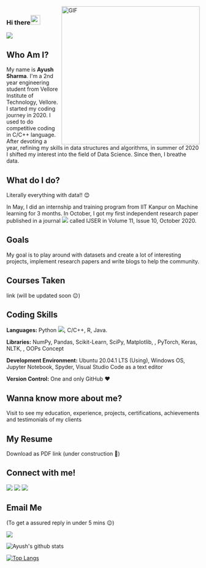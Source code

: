 <img align="right" alt="GIF" src="https://github.com/bhav09/bhav09/blob/master/gif.gif" width="360"/>


### Hi there<img src="https://media.giphy.com/media/hvRJCLFzcasrR4ia7z/giphy.gif" width="25px"></a>
![](https://Visitor-badge.glitch.me/badge?page_id=ayushs2k1.profileviews-badge)

## Who Am I?
My name is **Ayush Sharma**. I'm a 2nd year engineering student from Vellore Institute of Technology, Vellore. I started my coding journey in 2020. I used to do competitive coding in C/C++ language. After devoting a year, refining my skills in data structures and algorithms, in summer of 2020 I shifted my interest into the field of Data Science. Since then, I breathe data.

## What do I do?
Literally everything with data!! :blush:

In May, I did an internship and training program from IIT Kanpur on Machine learning for 3 months.
In October, I got my first independent research paper published in a journal [<img target="_blank" src="https://img.icons8.com/cute-clipart/32/000000/paper.png">](https://www.ijser.org/onlineResearchPaperViewer.aspx?A-Comparative-Study-on-Efficiencies-of-Variants-of-Convolutional-Neural-Networks-based-on-Image-Classification-Task.pdf) called IJSER in Volume 11, Issue 10, October 2020.

## Goals
My goal is to play around with datasets and create a lot of interesting projects, implement research papers and write blogs to help the community.

## Courses Taken
link (will be updated soon :wink:)

## Coding Skills
**Languages:**  Python [<img src="https://img.icons8.com/color/30/000000/snake.png">](), C/C++, R, Java.

**Libraries:** NumPy, Pandas, Scikit-Learn,  SciPy, Matplotlib, , PyTorch, Keras, NLTK, , OOPs Concept

**Development Environment:** Ubuntu 20.04.1 LTS (Using), Windows OS, Jupyter Notebook, Spyder, Visual Studio Code as a text editor

**Version Control:**  One and only GitHub :heart:

## Wanna know more about me?
Visit to see my education, experience, projects, certifications, achievements and testimonials of my clients 

## My Resume
Download as PDF
link (under construction :construction:)

## Connect with me!

[<img target="_blank" src="https://img.icons8.com/bubbles/100/000000/linkedin.png">](https://www.linkedin.com/in/ayush-sharma-980781187/)  [<img target="_blank" src="https://img.icons8.com/bubbles/100/000000/github.png">](https://github.com/ayushs2k1) [<img target="_blank" src="https://img.icons8.com/bubbles/100/000000/instagram-new.png">](https://www.instagram.com/ayushs_2k/)

## Email Me
(To get a assured reply in under 5 mins :wink:)

[<img target="_blank" src="https://img.icons8.com/bubbles/100/000000/secured-letter.png">](mailto:ayush.sharma2019a@vitstudent.ac.in)

![Ayush's github stats](https://github-readme-stats.vercel.app/api?username=ayushs2k1&show_icons=true&theme=dark)

[![Top Langs](https://github-readme-stats.vercel.app/api/top-langs/?username=ayushs2k1&layout=compact&show_icons=true&theme=dark)](https://github.com/ayushs2k1/github-readme-stats)
